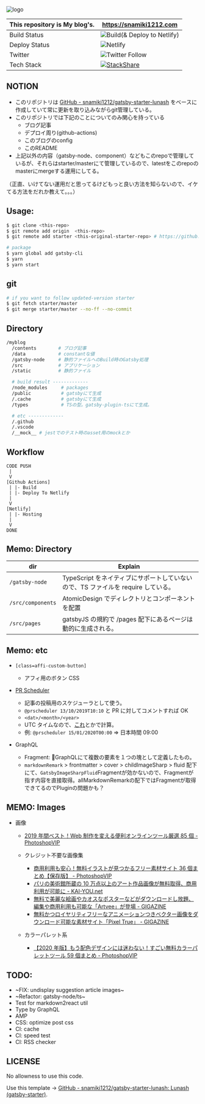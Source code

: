 ![logo](https://user-images.githubusercontent.com/26793088/71515007-85c29d80-28e4-11ea-970c-7c0d8f2093bd.png)

| This repository is My blog's. | https://snamiki1212.com                                                                                                                                          |
| ----------------------------- | ---------------------------------------------------------------------------------------------------------------------------------------------------------------- |
| Build Status                 | ![Build(& Deploy to Netlify)](https://github.com/snamiki1212/myblog/workflows/Build%20&%20Deploy%20to%20Netlify/badge.svg)
| Deploy Status                 | ![Netlify](https://github.com/snamiki1212/myblog/workflows/Netlify/badge.svg?branch=master)
| Twitter                       | ![Twitter Follow](https://img.shields.io/twitter/follow/snamiki1212?style=social)                                                                                |
| Tech Stack                    | [![StackShare](http://img.shields.io/badge/tech-stack-0690fa.svg?style=flat)](https://stackshare.io/snamiki1212/lunash)                                          |

## NOTION

- このリポジトリは [GitHub - snamiki1212/gatsby-starter-lunash](https://github.com/snamiki1212/gatsby-starter-lunash) をベースに作成していて常に更新を取り込みながらgit管理している。
- このリポジトリでは下記のことについてのみ関心を持っている
  - ブログ記事
  - デプロイ周り(github-actions)
  - このブログのconfig
  - このREADME
- 上記以外の内容（gatsby-node、component）などもこのrepoで管理しているが、それらはstarter/masterにて管理しているので、latestをこのrepoのmasterにmergeする運用にしてる。

（正直、いけてない運用だと思ってるけどもっと良い方法を知らないので、イケてる方法をだれか教えて。。。）

## Usage:

```zsh
$ git clone <this-repo>
$ git remote add origin  <this-repo>
$ git remote add starter <this-original-starter-repo> # https://github.com/snamiki1212/gatsby-starter-lunash

# package
$ yarn global add gatsby-cli
$ yarn
$ yarn start
``` 

## git

```zsh
# if you want to follow updated-version starter
$ git fetch starter/master
$ git merge starter/master --no-ff --no-commit
```

## Directory

```sh
/myblog
  /contents        # ブログ記事
  /data            # constantな値
  /gatsby-node     # 静的ファイルへのBuild時のGatsby処理
  /src             # アプリケーション
  /static          # 静的ファイル

  # build result -------------
  /node_modules     # packages
  /public           # gatsbyにて生成
  /.cache           # gatsbyにて生成
  /types            # TSの型。gatsby-plugin-tsにて生成。

  # etc -------------
  /.github
  /.vscode
  /__mock__ # jestでのテスト時のasset用のmockとか
```

## Workflow

```
CODE PUSH
 |
 V
[Github Actions]
 | |- Build
 | |- Deploy To Netlify
 |
 V
[Netlify]
 | |- Hosting
 |
 V
DONE
```

## Memo: Directory

dir | Explain
---|---
`/gatsby-node` | TypeScript をネイティブにサポートしていないので、TS ファイルを require している。
`/src/components` | AtomicDesign でディレクトリとコンポーネントを配置
`/src/pages` | gatsbyJS の規約で /pages 配下にあるページは動的に生成される。

## Memo: etc

- `[class=affi-custom-button]`

  - アフィ用のボタン CSS

- [PR Scheduler](https://www.prscheduler.com/docs)
  - 記事の投稿用のスケジューラとして使う。
  - `@prscheduler 13/10/2019T10:10` と PR に対してコメントすれば OK
  - `<dat>/<month>/<year>`
  - UTC タイムなので、[これ](http://www.timebie.com/timezone/universaljapan.php)とかで計算。
  - 例: `@prscheduler 15/01/2020T00:00` ⇒ 日本時間 09:00
- GraphQL
  - Fragment: GraphQLにて複数の要素を１つの塊として定義したもの。
  - `markdownRemark` > frontmatter > cover > childImageSharp > fluid 配下にて、`GatsbyImageSharpFluid`Fragmentが効かないので、Fragmentが指す内容を直接取得。allMarkdownRemarkの配下ではFragmentが取得できてるのでPluginの問題かも？

## MEMO: Images

- 画像

  - [2019 年間ベスト！Web 制作を変える便利オンラインツール厳選 85 個 - PhotoshopVIP](http://photoshopvip.net/119896)

  - クレジット不要な画像集

    - [商用利用も安心！無料イラストが見つかるフリー素材サイト 36 個まとめ【保存版】 - PhotoshopVIP](http://photoshopvip.net/115273#tip2)
    - [パリの美術館所蔵の 10 万点以上のアート作品画像が無料取得、商用利用が可能に - KAI-YOU.net](https://kai-you.net/article/70889)
    - [無料で美麗な絵画やカオスなポスターなどがダウンロードし放題、編集や商用利用も可能な「Artvee」が登場 - GIGAZINE](https://gigazine.net/news/20200612-artvee-public-domain-art/)
    - [無料かつロイヤリティフリーなアニメーションつきベクター画像をダウンロード可能な素材サイト「Pixel True」 - GIGAZINE](https://gigazine.net/news/20200806-pixeltrue/)

  - カラーパレット系
    - [【2020 年版】もう配色デザインには迷わない！すごい無料カラーパレットツール 59 個まとめ - PhotoshopVIP](http://photoshopvip.net/72189)



## TODO:

- ~FIX: undisplay suggestion article images~
- ~Refactor: gatsby-node/ts~
- Test for markdown2react util
- Type by GraphQL
- AMP
- CSS: optimize post css
- CI: cache
- CI: speed test
- CI: RSS checker

## LICENSE

No allowness to use this code.

Use this template -> [GitHub - snamiki1212/gatsby-starter-lunash: Lunash (gatsby-starter)](https://github.com/snamiki1212/gatsby-starter-lunash).
